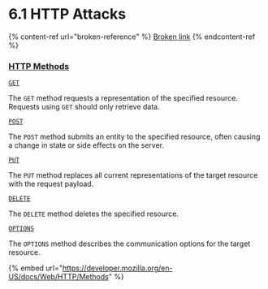 # 6.1 HTTP Attacks

{% content-ref url="broken-reference" %}
[Broken link](broken-reference)
{% endcontent-ref %}

### [HTTP Methods](https://www.w3schools.com/tags/ref_httpmethods.asp)

[`GET`](https://developer.mozilla.org/en-US/docs/Web/HTTP/Methods/GET)

The `GET` method requests a representation of the specified resource. Requests using `GET` should only retrieve data.

[`POST`](https://developer.mozilla.org/en-US/docs/Web/HTTP/Methods/POST)

The `POST` method submits an entity to the specified resource, often causing a change in state or side effects on the server.

[`PUT`](https://developer.mozilla.org/en-US/docs/Web/HTTP/Methods/PUT)

The `PUT` method replaces all current representations of the target resource with the request payload.

[`DELETE`](https://developer.mozilla.org/en-US/docs/Web/HTTP/Methods/DELETE)

The `DELETE` method deletes the specified resource.

[`OPTIONS`](https://developer.mozilla.org/en-US/docs/Web/HTTP/Methods/OPTIONS)

The `OPTIONS` method describes the communication options for the target resource.

{% embed url="https://developer.mozilla.org/en-US/docs/Web/HTTP/Methods" %}

